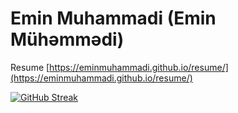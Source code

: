 # Emin Muhammadi (Emin Mühəmmədi)

Resume [https://eminmuhammadi.github.io/resume/](https://eminmuhammadi.github.io/resume/)

[![GitHub Streak](https://github-readme-streak-stats.herokuapp.com?user=eminmuhammadi&hide_border=true&date_format=M%20j%5B%2C%20Y%5D)](https://git.io/streak-stats)
